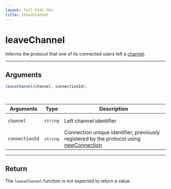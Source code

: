 ```yaml
---
layout: full.html.hbs
title: leaveChannel
---
```


# leaveChannel

Informs the protocol that one of its connected users left a [channel](/core/1/protocols/essentials/getting-started/#channels-default).

---

## Arguments

```js
leaveChannel(channel, connectionId);
```

<br/>

| Arguments      | Type              | Description                                                                                                                           |
| -------------- | ----------------- | ------------------------------------------------------------------------------------------------------------------------------------- |
| `channel`      | <pre>string</pre> | Left channel identifier                                                                                                               |
| `connectionId` | <pre>string</pre> | Connection unique identifier, previously registered by the protocol using [newConnection](/core/1/protocols/entrypoint/newconnection) |

---

## Return

The `leaveChannel` function is not expected to return a value.
